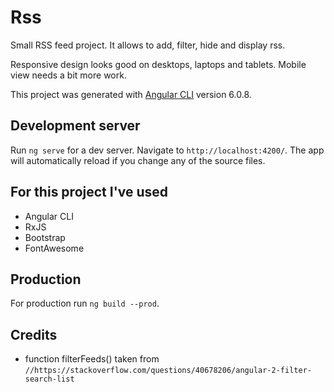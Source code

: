 # Rss
Small RSS feed project. It allows to add, filter, hide and display rss. 

Responsive design looks good on desktops, laptops and tablets. Mobile view needs a bit more work.

This project was generated with [Angular CLI](https://github.com/angular/angular-cli) version 6.0.8.

## Development server

Run `ng serve` for a dev server. Navigate to `http://localhost:4200/`. The app will automatically reload if you change any of the source files.

## For this project I've used
* Angular CLI
* RxJS
* Bootstrap
* FontAwesome

## Production
For production run `ng build --prod`.

## Credits 
* function filterFeeds() taken from `//https://stackoverflow.com/questions/40678206/angular-2-filter-search-list`
